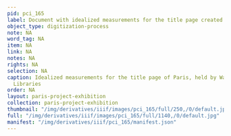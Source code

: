 ```yaml
---
pid: pci_165
label: Document with idealized measurements for the title page created by Jaleen Grove
object_type: digitization-process
note: NA
word_tag: NA
item: NA
link: NA
notes: NA
rights: NA
selection: NA
caption: Idealized measurements for the title page of Paris, held by Washington University
  Libraries
order: NA
layout: paris-project-exhibition
collection: paris-project-exhibition
thumbnail: "/img/derivatives/iiif/images/pci_165/full/250,/0/default.jpg"
full: "/img/derivatives/iiif/images/pci_165/full/1140,/0/default.jpg"
manifest: "/img/derivatives/iiif/pci_165/manifest.json"
---
```

